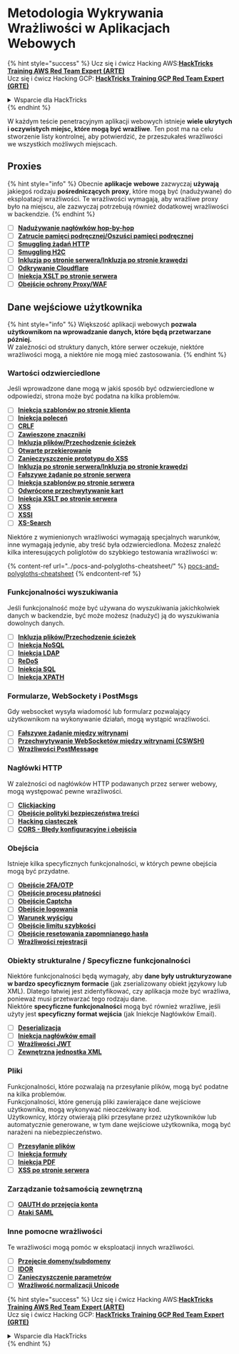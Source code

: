 # Metodologia Wykrywania Wrażliwości w Aplikacjach Webowych

{% hint style="success" %}
Ucz się i ćwicz Hacking AWS:<img src="/.gitbook/assets/arte.png" alt="" data-size="line">[**HackTricks Training AWS Red Team Expert (ARTE)**](https://training.hacktricks.xyz/courses/arte)<img src="/.gitbook/assets/arte.png" alt="" data-size="line">\
Ucz się i ćwicz Hacking GCP: <img src="/.gitbook/assets/grte.png" alt="" data-size="line">[**HackTricks Training GCP Red Team Expert (GRTE)**<img src="/.gitbook/assets/grte.png" alt="" data-size="line">](https://training.hacktricks.xyz/courses/grte)

<details>

<summary>Wsparcie dla HackTricks</summary>

* Sprawdź [**plany subskrypcyjne**](https://github.com/sponsors/carlospolop)!
* **Dołącz do** 💬 [**grupy Discord**](https://discord.gg/hRep4RUj7f) lub [**grupy telegramowej**](https://t.me/peass) lub **śledź** nas na **Twitterze** 🐦 [**@hacktricks\_live**](https://twitter.com/hacktricks\_live)**.**
* **Podziel się trikami hackingowymi, przesyłając PR-y do** [**HackTricks**](https://github.com/carlospolop/hacktricks) i [**HackTricks Cloud**](https://github.com/carlospolop/hacktricks-cloud) repozytoriów na GitHubie.

</details>
{% endhint %}

W każdym teście penetracyjnym aplikacji webowych istnieje **wiele ukrytych i oczywistych miejsc, które mogą być wrażliwe**. Ten post ma na celu stworzenie listy kontrolnej, aby potwierdzić, że przeszukałeś wrażliwości we wszystkich możliwych miejscach.

## Proxies

{% hint style="info" %}
Obecnie **aplikacje** **webowe** zazwyczaj **używają** jakiegoś rodzaju **pośredniczących** **proxy**, które mogą być (nadużywane) do eksploatacji wrażliwości. Te wrażliwości wymagają, aby wrażliwe proxy było na miejscu, ale zazwyczaj potrzebują również dodatkowej wrażliwości w backendzie.
{% endhint %}

* [ ] [**Nadużywanie nagłówków hop-by-hop**](../abusing-hop-by-hop-headers.md)
* [ ] [**Zatrucie pamięci podręcznej/Oszuści pamięci podręcznej**](../cache-deception.md)
* [ ] [**Smuggling żądań HTTP**](../http-request-smuggling/)
* [ ] [**Smuggling H2C**](../h2c-smuggling.md)
* [ ] [**Inkluzja po stronie serwera/Inkluzja po stronie krawędzi**](../server-side-inclusion-edge-side-inclusion-injection.md)
* [ ] [**Odkrywanie Cloudflare**](../../network-services-pentesting/pentesting-web/uncovering-cloudflare.md)
* [ ] [**Iniekcja XSLT po stronie serwera**](../xslt-server-side-injection-extensible-stylesheet-language-transformations.md)
* [ ] [**Obejście ochrony Proxy/WAF**](../proxy-waf-protections-bypass.md)

## **Dane wejściowe użytkownika**

{% hint style="info" %}
Większość aplikacji webowych **pozwala użytkownikom na wprowadzanie danych, które będą przetwarzane później.**\
W zależności od struktury danych, które serwer oczekuje, niektóre wrażliwości mogą, a niektóre nie mogą mieć zastosowania.
{% endhint %}

### **Wartości odzwierciedlone**

Jeśli wprowadzone dane mogą w jakiś sposób być odzwierciedlone w odpowiedzi, strona może być podatna na kilka problemów.

* [ ] [**Iniekcja szablonów po stronie klienta**](../client-side-template-injection-csti.md)
* [ ] [**Iniekcja poleceń**](../command-injection.md)
* [ ] [**CRLF**](../crlf-0d-0a.md)
* [ ] [**Zawieszone znaczniki**](../dangling-markup-html-scriptless-injection/)
* [ ] [**Inkluzja plików/Przechodzenie ścieżek**](../file-inclusion/)
* [ ] [**Otwarte przekierowanie**](../open-redirect.md)
* [ ] [**Zanieczyszczenie prototypu do XSS**](../deserialization/nodejs-proto-prototype-pollution/#client-side-prototype-pollution-to-xss)
* [ ] [**Inkluzja po stronie serwera/Inkluzja po stronie krawędzi**](../server-side-inclusion-edge-side-inclusion-injection.md)
* [ ] [**Fałszywe żądanie po stronie serwera**](../ssrf-server-side-request-forgery/)
* [ ] [**Iniekcja szablonów po stronie serwera**](../ssti-server-side-template-injection/)
* [ ] [**Odwrócone przechwytywanie kart**](../reverse-tab-nabbing.md)
* [ ] [**Iniekcja XSLT po stronie serwera**](../xslt-server-side-injection-extensible-stylesheet-language-transformations.md)
* [ ] [**XSS**](../xss-cross-site-scripting/)
* [ ] [**XSSI**](../xssi-cross-site-script-inclusion.md)
* [ ] [**XS-Search**](../xs-search.md)

Niektóre z wymienionych wrażliwości wymagają specjalnych warunków, inne wymagają jedynie, aby treść była odzwierciedlona. Możesz znaleźć kilka interesujących poliglotów do szybkiego testowania wrażliwości w:

{% content-ref url="../pocs-and-polygloths-cheatsheet/" %}
[pocs-and-polygloths-cheatsheet](../pocs-and-polygloths-cheatsheet/)
{% endcontent-ref %}

### **Funkcjonalności wyszukiwania**

Jeśli funkcjonalność może być używana do wyszukiwania jakichkolwiek danych w backendzie, być może możesz (nadużyć) ją do wyszukiwania dowolnych danych.

* [ ] [**Inkluzja plików/Przechodzenie ścieżek**](../file-inclusion/)
* [ ] [**Iniekcja NoSQL**](../nosql-injection.md)
* [ ] [**Iniekcja LDAP**](../ldap-injection.md)
* [ ] [**ReDoS**](../regular-expression-denial-of-service-redos.md)
* [ ] [**Iniekcja SQL**](../sql-injection/)
* [ ] [**Iniekcja XPATH**](../xpath-injection.md)

### **Formularze, WebSockety i PostMsgs**

Gdy websocket wysyła wiadomość lub formularz pozwalający użytkownikom na wykonywanie działań, mogą wystąpić wrażliwości.

* [ ] [**Fałszywe żądanie między witrynami**](../csrf-cross-site-request-forgery.md)
* [ ] [**Przechwytywanie WebSocketów między witrynami (CSWSH)**](../websocket-attacks.md)
* [ ] [**Wrażliwości PostMessage**](../postmessage-vulnerabilities/)

### **Nagłówki HTTP**

W zależności od nagłówków HTTP podawanych przez serwer webowy, mogą występować pewne wrażliwości.

* [ ] [**Clickjacking**](../clickjacking.md)
* [ ] [**Obejście polityki bezpieczeństwa treści**](../content-security-policy-csp-bypass/)
* [ ] [**Hacking ciasteczek**](../hacking-with-cookies/)
* [ ] [**CORS - Błędy konfiguracyjne i obejścia**](../cors-bypass.md)

### **Obejścia**

Istnieje kilka specyficznych funkcjonalności, w których pewne obejścia mogą być przydatne.

* [ ] [**Obejście 2FA/OTP**](../2fa-bypass.md)
* [ ] [**Obejście procesu płatności**](../bypass-payment-process.md)
* [ ] [**Obejście Captcha**](../captcha-bypass.md)
* [ ] [**Obejście logowania**](../login-bypass/)
* [ ] [**Warunek wyścigu**](../race-condition.md)
* [ ] [**Obejście limitu szybkości**](../rate-limit-bypass.md)
* [ ] [**Obejście resetowania zapomnianego hasła**](../reset-password.md)
* [ ] [**Wrażliwości rejestracji**](../registration-vulnerabilities.md)

### **Obiekty strukturalne / Specyficzne funkcjonalności**

Niektóre funkcjonalności będą wymagały, aby **dane były ustrukturyzowane w bardzo specyficznym formacie** (jak zserializowany obiekt językowy lub XML). Dlatego łatwiej jest zidentyfikować, czy aplikacja może być wrażliwa, ponieważ musi przetwarzać tego rodzaju dane.\
Niektóre **specyficzne funkcjonalności** mogą być również wrażliwe, jeśli użyty jest **specyficzny format wejścia** (jak Iniekcje Nagłówków Email).

* [ ] [**Deserializacja**](../deserialization/)
* [ ] [**Iniekcja nagłówków email**](../email-injections.md)
* [ ] [**Wrażliwości JWT**](../hacking-jwt-json-web-tokens.md)
* [ ] [**Zewnętrzna jednostka XML**](../xxe-xee-xml-external-entity.md)

### Pliki

Funkcjonalności, które pozwalają na przesyłanie plików, mogą być podatne na kilka problemów.\
Funkcjonalności, które generują pliki zawierające dane wejściowe użytkownika, mogą wykonywać nieoczekiwany kod.\
Użytkownicy, którzy otwierają pliki przesyłane przez użytkowników lub automatycznie generowane, w tym dane wejściowe użytkownika, mogą być narażeni na niebezpieczeństwo.

* [ ] [**Przesyłanie plików**](../file-upload/)
* [ ] [**Iniekcja formuły**](../formula-csv-doc-latex-ghostscript-injection.md)
* [ ] [**Iniekcja PDF**](../xss-cross-site-scripting/pdf-injection.md)
* [ ] [**XSS po stronie serwera**](../xss-cross-site-scripting/server-side-xss-dynamic-pdf.md)

### **Zarządzanie tożsamością zewnętrzną**

* [ ] [**OAUTH do przejęcia konta**](../oauth-to-account-takeover.md)
* [ ] [**Ataki SAML**](../saml-attacks/)

### **Inne pomocne wrażliwości**

Te wrażliwości mogą pomóc w eksploatacji innych wrażliwości.

* [ ] [**Przejęcie domeny/subdomeny**](../domain-subdomain-takeover.md)
* [ ] [**IDOR**](../idor.md)
* [ ] [**Zanieczyszczenie parametrów**](../parameter-pollution.md)
* [ ] [**Wrażliwość normalizacji Unicode**](../unicode-injection/)

{% hint style="success" %}
Ucz się i ćwicz Hacking AWS:<img src="/.gitbook/assets/arte.png" alt="" data-size="line">[**HackTricks Training AWS Red Team Expert (ARTE)**](https://training.hacktricks.xyz/courses/arte)<img src="/.gitbook/assets/arte.png" alt="" data-size="line">\
Ucz się i ćwicz Hacking GCP: <img src="/.gitbook/assets/grte.png" alt="" data-size="line">[**HackTricks Training GCP Red Team Expert (GRTE)**<img src="/.gitbook/assets/grte.png" alt="" data-size="line">](https://training.hacktricks.xyz/courses/grte)

<details>

<summary>Wsparcie dla HackTricks</summary>

* Sprawdź [**plany subskrypcyjne**](https://github.com/sponsors/carlospolop)!
* **Dołącz do** 💬 [**grupy Discord**](https://discord.gg/hRep4RUj7f) lub [**grupy telegramowej**](https://t.me/peass) lub **śledź** nas na **Twitterze** 🐦 [**@hacktricks\_live**](https://twitter.com/hacktricks\_live)**.**
* **Podziel się trikami hackingowymi, przesyłając PR-y do** [**HackTricks**](https://github.com/carlospolop/hacktricks) i [**HackTricks Cloud**](https://github.com/carlospolop/hacktricks-cloud) repozytoriów na GitHubie.

</details>
{% endhint %}
